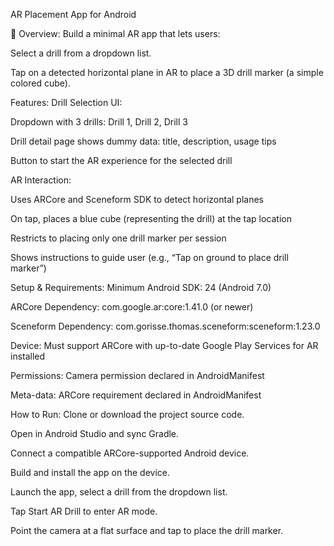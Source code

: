 AR Placement App for Android

🎯 Overview:
Build a minimal AR app that lets users:

Select a drill from a dropdown list.

Tap on a detected horizontal plane in AR to place a 3D drill marker (a simple colored cube).

Features:
Drill Selection UI:

Dropdown with 3 drills: Drill 1, Drill 2, Drill 3

Drill detail page shows dummy data: title, description, usage tips

Button to start the AR experience for the selected drill

AR Interaction:

Uses ARCore and Sceneform SDK to detect horizontal planes

On tap, places a blue cube (representing the drill) at the tap location

Restricts to placing only one drill marker per session

Shows instructions to guide user (e.g., “Tap on ground to place drill marker”)

Setup & Requirements:
Minimum Android SDK: 24 (Android 7.0)

ARCore Dependency: com.google.ar:core:1.41.0 (or newer)

Sceneform Dependency: com.gorisse.thomas.sceneform:sceneform:1.23.0

Device: Must support ARCore with up-to-date Google Play Services for AR installed

Permissions: Camera permission declared in AndroidManifest

Meta-data: ARCore requirement declared in AndroidManifest

How to Run:
Clone or download the project source code.

Open in Android Studio and sync Gradle.

Connect a compatible ARCore-supported Android device.

Build and install the app on the device.

Launch the app, select a drill from the dropdown list.

Tap Start AR Drill to enter AR mode.

Point the camera at a flat surface and tap to place the drill marker.
